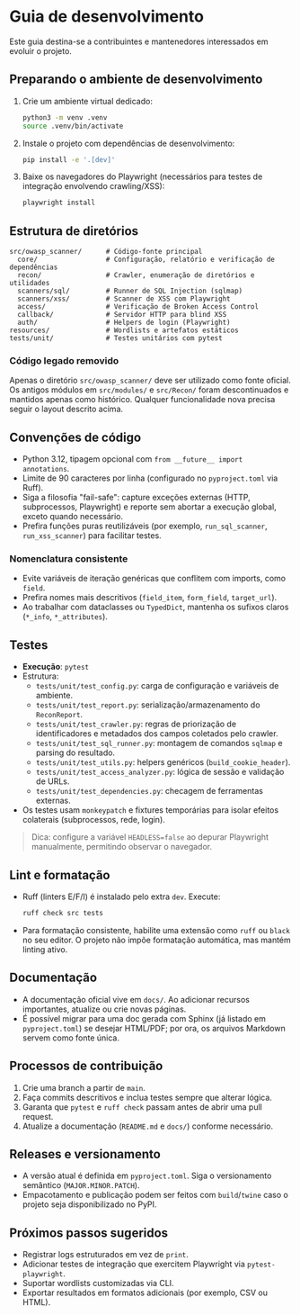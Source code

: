 # Guia de desenvolvimento

Este guia destina-se a contribuintes e mantenedores interessados em evoluir o projeto.

## Preparando o ambiente de desenvolvimento

1. Crie um ambiente virtual dedicado:

   ```bash
   python3 -m venv .venv
   source .venv/bin/activate
   ```

2. Instale o projeto com dependências de desenvolvimento:

   ```bash
   pip install -e '.[dev]'
   ```

3. Baixe os navegadores do Playwright (necessários para testes de integração envolvendo crawling/XSS):

   ```bash
   playwright install
   ```

## Estrutura de diretórios

```text
src/owasp_scanner/      # Código-fonte principal
  core/                 # Configuração, relatório e verificação de dependências
  recon/                # Crawler, enumeração de diretórios e utilidades
  scanners/sql/         # Runner de SQL Injection (sqlmap)
  scanners/xss/         # Scanner de XSS com Playwright
  access/               # Verificação de Broken Access Control
  callback/             # Servidor HTTP para blind XSS
  auth/                 # Helpers de login (Playwright)
resources/              # Wordlists e artefatos estáticos
tests/unit/             # Testes unitários com pytest
```

### Código legado removido

Apenas o diretório `src/owasp_scanner/` deve ser utilizado como fonte oficial.
Os antigos módulos em `src/modules/` e `src/Recon/` foram descontinuados e
mantidos apenas como histórico. Qualquer funcionalidade nova precisa seguir o
layout descrito acima.

## Convenções de código

- Python 3.12, tipagem opcional com `from __future__ import annotations`.
- Limite de 90 caracteres por linha (configurado no `pyproject.toml` via Ruff).
- Siga a filosofia "fail-safe": capture exceções externas (HTTP, subprocessos, Playwright) e reporte sem abortar a execução global, exceto quando necessário.
- Prefira funções puras reutilizáveis (por exemplo, `run_sql_scanner`, `run_xss_scanner`) para facilitar testes.

### Nomenclatura consistente

- Evite variáveis de iteração genéricas que conflitem com imports, como `field`.
- Prefira nomes mais descritivos (`field_item`, `form_field`, `target_url`).
- Ao trabalhar com dataclasses ou `TypedDict`, mantenha os sufixos claros (`*_info`, `*_attributes`).

## Testes

- **Execução**: `pytest`
- Estrutura:
  - `tests/unit/test_config.py`: carga de configuração e variáveis de ambiente.
  - `tests/unit/test_report.py`: serialização/armazenamento do `ReconReport`.
  - `tests/unit/test_crawler.py`: regras de priorização de identificadores e metadados dos campos coletados pelo crawler.
  - `tests/unit/test_sql_runner.py`: montagem de comandos `sqlmap` e parsing do resultado.
  - `tests/unit/test_utils.py`: helpers genéricos (`build_cookie_header`).
  - `tests/unit/test_access_analyzer.py`: lógica de sessão e validação de URLs.
  - `tests/unit/test_dependencies.py`: checagem de ferramentas externas.
- Os testes usam `monkeypatch` e fixtures temporárias para isolar efeitos colaterais (subprocessos, rede, login).

> Dica: configure a variável `HEADLESS=false` ao depurar Playwright manualmente, permitindo observar o navegador.

## Lint e formatação

- Ruff (linters E/F/I) é instalado pelo extra `dev`. Execute:

  ```bash
  ruff check src tests
  ```

- Para formatação consistente, habilite uma extensão como `ruff` ou `black` no seu editor. O projeto não impõe formatação automática, mas mantém linting ativo.

## Documentação

- A documentação oficial vive em `docs/`. Ao adicionar recursos importantes, atualize ou crie novas páginas.
- É possível migrar para uma doc gerada com Sphinx (já listado em `pyproject.toml`) se desejar HTML/PDF; por ora, os arquivos Markdown servem como fonte única.

## Processos de contribuição

1. Crie uma branch a partir de `main`.
2. Faça commits descritivos e inclua testes sempre que alterar lógica.
3. Garanta que `pytest` e `ruff check` passam antes de abrir uma pull request.
4. Atualize a documentação (`README.md` e `docs/`) conforme necessário.

## Releases e versionamento

- A versão atual é definida em `pyproject.toml`. Siga o versionamento semântico (`MAJOR.MINOR.PATCH`).
- Empacotamento e publicação podem ser feitos com `build`/`twine` caso o projeto seja disponibilizado no PyPI.

## Próximos passos sugeridos

- Registrar logs estruturados em vez de `print`.
- Adicionar testes de integração que exercitem Playwright via `pytest-playwright`.
- Suportar wordlists customizadas via CLI.
- Exportar resultados em formatos adicionais (por exemplo, CSV ou HTML).
